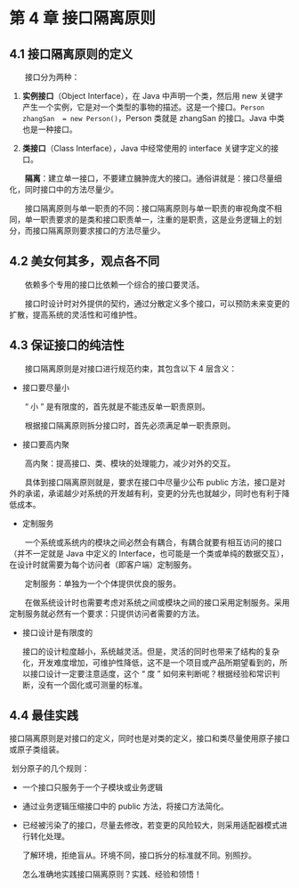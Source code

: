 # 第 4 章 接口隔离原则

## 4.1 接口隔离原则的定义
　　接口分为两种：

1. **实例接口**（Object Interface），在 Java 中声明一个类，然后用 new 关键字产生一个实例，它是对一个类型的事物的描述。这是一个接口。`Person zhangSan  = new Person()`，Person 类就是 zhangSan 的接口。Java 中类也是一种接口。

2. **类接口**（Class Interface），Java 中经常使用的 interface 关键字定义的接口。

　　**隔离**：建立单一接口，不要建立臃肿庞大的接口。通俗讲就是：接口尽量细化，同时接口中的方法尽量少。

　　接口隔离原则与单一职责的不同：接口隔离原则与单一职责的审视角度不相同，单一职责要求的是类和接口职责单一，注重的是职责，这是业务逻辑上的划分，而接口隔离原则要求接口的方法尽量少。

## 4.2 美女何其多，观点各不同

　　依赖多个专用的接口比依赖一个综合的接口要灵活。

　　接口时设计时对外提供的契约，通过分散定义多个接口，可以预防未来变更的扩散，提高系统的灵活性和可维护性。

## 4.3 保证接口的纯洁性

　　接口隔离原则是对接口进行规范约束，其包含以下 4 层含义：

* 接口要尽量小

　　“ 小 ” 是有限度的，首先就是不能违反单一职责原则。

　　根据接口隔离原则拆分接口时，首先必须满足单一职责原则。

* 接口要高内聚

　　高内聚：提高接口、类、模块的处理能力，减少对外的交互。

　　具体到接口隔离原则就是，要求在接口中尽量少公布 public 方法，接口是对外的承诺，承诺越少对系统的开发越有利，变更的分先也就越少，同时也有利于降低成本。

* 定制服务

　　一个系统或系统内的模块之间必然会有耦合，有耦合就要有相互访问的接口（并不一定就是 Java 中定义的 Interface，也可能是一个类或单纯的数据交互），在设计时就需要为每个访问者（即客户端）定制服务。

　　定制服务：单独为一个个体提供优良的服务。

　　在做系统设计时也需要考虑对系统之间或模块之间的接口采用定制服务。采用定制服务就必然有一个要求：只提供访问者需要的方法。

* 接口设计是有限度的

  接口的设计粒度越小，系统越灵活。但是，灵活的同时也带来了结构的复杂化，开发难度增加，可维护性降低，这不是一个项目或产品所期望看到的，所以接口设计一定要注意适度，这个 “ 度 ” 如何来判断呢？根据经验和常识判断，没有一个固化或可测量的标准。

## 4.4  最佳实践

​	接口隔离原则是对接口的定义，同时也是对类的定义，接口和类尽量使用原子接口或原子类组装。

​	划分原子的几个规则：

* 一个接口只服务于一个子模块或业务逻辑

* 通过业务逻辑压缩接口中的 public 方法，将接口方法简化。

* 已经被污染了的接口，尽量去修改，若变更的风险较大，则采用适配器模式进行转化处理。

  了解环境，拒绝盲从。环境不同，接口拆分的标准就不同。别照抄。

  怎么准确地实践接口隔离原则？实践、经验和领悟！